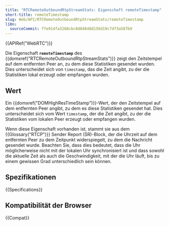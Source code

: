 ```yaml
---
title: "RTCRemoteOutboundRtpStreamStats: Eigenschaft remoteTimestamp"
short-title: remoteTimestamp
slug: Web/API/RTCRemoteOutboundRtpStreamStats/remoteTimestamp
l10n:
  sourceCommit: ffe914fa3268cbc0d84648d156d19c7df3a587b9
---
```


{{APIRef("WebRTC")}}

Die Eigenschaft **`remoteTimestamp`** des {{domxref("RTCRemoteOutboundRtpStreamStats")}} zeigt den Zeitstempel auf dem entfernten Peer an, zu dem diese Statistiken gesendet wurden. Dies unterscheidet sich von `timestamp`, das die Zeit angibt, zu der die Statistiken lokal erzeugt oder empfangen wurden.

## Wert

Ein {{domxref("DOMHighResTimeStamp")}}-Wert, der den Zeitstempel auf dem entfernten Peer angibt, zu dem es diese Statistiken gesendet hat.
Dies unterscheidet sich vom Wert `timestamp`, der die Zeit angibt, zu der die Statistiken vom lokalen Peer erzeugt oder empfangen wurden.

Wenn diese Eigenschaft vorhanden ist, stammt sie aus dem {{Glossary("RTCP")}} Sender Report (SR)-Block, der die Uhrzeit auf dem entfernten Peer zu dem Zeitpunkt widerspiegelt, zu dem die Nachricht gesendet wurde.
Beachten Sie, dass dies bedeutet, dass die Uhr möglicherweise nicht mit der lokalen Uhr synchronisiert ist und dass sowohl die aktuelle Zeit als auch die Geschwindigkeit, mit der die Uhr läuft, bis zu einem gewissen Grad unterschiedlich sein können.

## Spezifikationen

{{Specifications}}

## Kompatibilität der Browser

{{Compat}}
